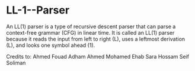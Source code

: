 # LL-1--Parser
An LL(1) parser is a type of recursive descent parser that can parse a context-free grammar (CFG) in linear time. It is called an LL(1) parser because it reads the input from left to right (L), uses a leftmost derivation (L), and looks one symbol ahead (1).


Credits to:
Ahmed Fouad 
Adham Ahmed 
Mohamed Ehab 
Sara Hossam 
Seif Soliman 

